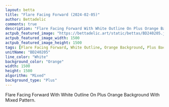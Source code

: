 ```yaml
---
layout: betta
title: "Flare Facing Forward (2024-02-05)"
author: Bettadelic
comments: true
description: "Flare Facing Forward With White Outline On Plus Orange Background With Mixed Pattern."
actpub_featured_image: "https://bettadelic.art/static/bettas/BD240205.jpg"
actpub_featured_image_width: 1500
actpub_featured_image_height: 1500
tags: [Flare Facing Forward, White Outline, Orange Background, Plus Background Pattern, Mixed Pattern, February 2024]
unitName: "BD240205"
line_color: "White"
background_color: "Orange"
width: 1500
height: 1500
algorithm: "Mixed"
background_type: "Plus"
---
```


Flare Facing Forward With White Outline On Plus Orange Background With Mixed Pattern.
